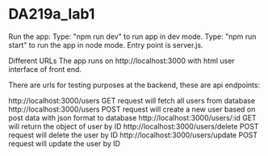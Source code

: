 # DA219a_lab1

Run the app:
Type: "npm run dev" to run app in dev mode.
Type: "npm run start" to run the app in node mode. 
Entry point is server.js.

Different URLs
The app runs on http://localhost:3000 with html user interface of front end.

There are urls for testing purposes at the backend, these are api endpoints:

http://localhost:3000/users GET request will fetch all users from database
http://localhost:3000/users POST request will create a new user based on post data with json format to database
http://localhost:3000/users/:id GET will return the object of user by ID
http://localhost:3000/users/delete POST request will delete the user by ID
http://localhost:3000/users/update POST request will update the user by ID
